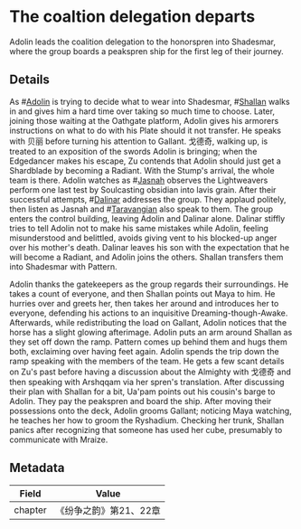 # The coaltion delegation departs
Adolin leads the coalition delegation to the honorspren into Shadesmar, where the group boards a peakspren ship for the first leg of their journey.

## Details
As #[Adolin](characters/adolin) is trying to decide what to wear into Shadesmar, #[Shallan](characters/shallan) walks in and gives him a hard time over taking so much time to choose. Later, joining those waiting at the Oathgate platform, Adolin gives his armorers instructions on what to do with his Plate should it not transfer. He speaks with 贝丽 before turning his attention to Gallant. 戈德奇, walking up, is treated to an exposition of the swords Adolin is bringing; when the Edgedancer makes his escape, Zu contends that Adolin should just get a Shardblade by becoming a Radiant. With the Stump's arrival, the whole team is there. Adolin watches as #[Jasnah](characters/jasnah) observes the Lightweavers perform one last test by Soulcasting obsidian into lavis grain. After their successful attempts, #[Dalinar](characters/dalinar) addresses the group. They applaud politely, then listen as Jasnah and #[Taravangian](characters/taravangian) also speak to them. The group enters the control building, leaving Adolin and Dalinar alone. Dalinar stiffly tries to tell Adolin not to make his same mistakes while Adolin, feeling misunderstood and belittled, avoids giving vent to his blocked-up anger over his mother's death. Dalinar leaves his son with the expectation that he will become a Radiant, and Adolin joins the others. Shallan transfers them into Shadesmar with Pattern. 

Adolin thanks the gatekeepers as the group regards their surroundings. He takes a count of everyone, and then Shallan points out Maya to him. He hurries over and greets her, then takes her around and introduces her to everyone, defending his actions to an inquisitive Dreaming-though-Awake. Afterwards, while redistributing the load on Gallant, Adolin notices that the horse has a slight glowing afterimage. Adolin puts an arm around Shallan as they set off down the ramp. Pattern comes up behind them and hugs them both, exclaiming over having feet again. Adolin spends the trip down the ramp speaking with the members of the team. He gets a few scant details on Zu's past before having a discussion about the Almighty with 戈德奇 and then speaking with Arshqqam via her spren's translation. After discussing their plan with Shallan for a bit, Ua'pam points out his cousin's barge to Adolin. They pay the peakspren and board the ship. After moving their possessions onto the deck, Adolin grooms Gallant; noticing Maya watching, he teaches her how to groom the Ryshadium. Checking her trunk, Shallan panics after recognizing that someone has used her cube, presumably to communicate with Mraize. 

## Metadata
| Field | Value |
| ----- | ----- |
| chapter | 《纷争之韵》第21、22章 |
